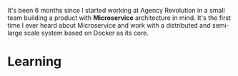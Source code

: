 It's been 6 months since I started working at Agency Revolution in a small team building a product with **Microservice** architecture in mind. It's the first time I ever heard about Microservice and work with a distributed and semi-large scale system based on Docker as its core.

# Learning

